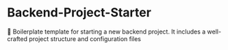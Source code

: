 # Backend-Project-Starter
📜 Boilerplate template for starting a new backend project. It includes a well-crafted project structure and configuration files

